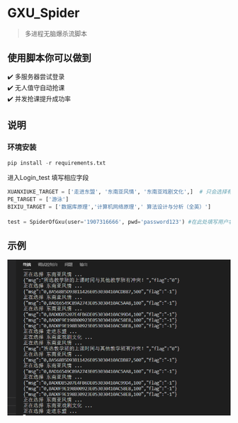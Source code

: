 # GXU_Spider

>多进程无脑爆杀流脚本

## 使用脚本你可以做到
:heavy_check_mark: 多服务器尝试登录\
:heavy_check_mark: 无人值守自动抢课\
:heavy_check_mark: 并发抢课提升成功率




## 说明

### 环境安装
```python
pip install -r requirements.txt
```
进入Login_test 填写相应字段
```python
XUANXIUKE_TARGET = ['走进东盟', '东南亚风情', '东南亚戏剧文化',]  # 只会选择有这些名称的课程
PE_TARGET = ['游泳']
BIXIU_TARGET = ['数据库原理','计算机网络原理','	算法设计与分析（全英）']

test = SpiderOfGxu(user='1907316666', pwd='password123') #在此处填写用户名和密码 然后运行

```
## 示例

![](./img/test1.png)

